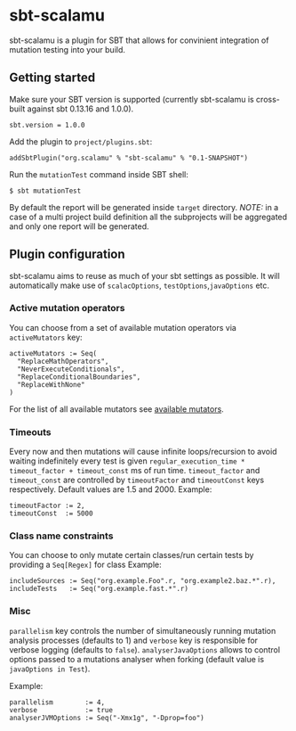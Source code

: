 # sbt-scalamu
sbt-scalamu is a plugin for SBT that allows for convinient integration of 
mutation testing into your build.

## Getting started
Make sure your SBT version is supported (currently sbt-scalamu is cross-built
against sbt 0.13.16 and 1.0.0).
```
sbt.version = 1.0.0
```
Add the plugin to `project/plugins.sbt`:
```
addSbtPlugin("org.scalamu" % "sbt-scalamu" % "0.1-SNAPSHOT")
```
Run the `mutationTest` command inside SBT shell:
```
$ sbt mutationTest
```
By default the report will be generated inside `target` directory. 
*NOTE:* in a case of a multi project build definition all the subprojects
will be aggregated and only one report will be generated.

## Plugin configuration
sbt-scalamu aims to reuse as much of your sbt settings as possible.
It will automatically make use of `scalacOptions`, `testOptions`,`javaOptions` etc.
### Active mutation operators
You can choose from a set of available mutation operators via 
`activeMutators` key:
```
activeMutators := Seq(
  "ReplaceMathOperators", 
  "NeverExecuteConditionals", 
  "ReplaceConditionalBoundaries",
  "ReplaceWithNone"
)
```
For the list of all available mutators see [available mutators](../plugin/src/main/scala/org/scalamu/plugin/ScalamuPluginConfig.scala#L9L-L23).
### Timeouts
Every now and then mutations will cause infinite loops/recursion to avoid
waiting indefinitely every test is given `regular_execution_time * timeout_factor + timeout_const` ms of run time.
`timeout_factor` and `timeout_const` are controlled by `timeoutFactor` and `timeoutConst` keys respectively.
Default values are 1.5 and 2000.
Example:
```
timeoutFactor := 2,
timeoutConst  := 5000
```
### Class name constraints
You can choose to only mutate certain classes/run certain tests by 
providing a `Seq[Regex]` for class
Example: 
```
includeSources := Seq("org.example.Foo".r, "org.example2.baz.*".r),
includeTests   := Seq("org.example.fast.*".r)
```

### Misc
`parallelism` key controls the number of simultaneously running mutation
analysis processes (defaults to 1) and `verbose` key is responsible for
verbose logging (defaults to `false`). `analyserJavaOptions` allows to 
control options passed to a mutations analyser when forking (default value is `javaOptions in Test`).

Example:
```
parallelism        := 4,
verbose            := true   
analyserJVMOptions := Seq("-Xmx1g", "-Dprop=foo")
```
